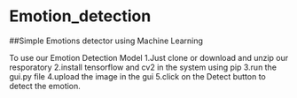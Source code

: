 # Emotion_detection
##Simple Emotions detector using Machine Learning

To use our Emotion Detection Model 
1.Just clone or download and unzip our resporatory 
2.install tensorflow and cv2 in the system using pip 
3.run the gui.py file 
4.upload the image in the gui 
5.click on the Detect button to detect the emotion.
